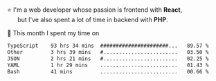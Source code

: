 ⭐ I'm a web developer whose passion is frontend with <b>React</b>,<br/>
&nbsp; &nbsp; &nbsp; but I've also spent a lot of time in backend with <b>PHP</b>.

📅 This month I spent my time on

<!--START_SECTION:waka-->

```txt
TypeScript    93 hrs 34 mins  ######################...   89.57 %
Other         3 hrs 39 mins   #........................   03.50 %
JSON          2 hrs 21 mins   #........................   02.25 %
YAML          1 hr 29 mins    .........................   01.43 %
Bash          41 mins         .........................   00.66 %
```

<!--END_SECTION:waka-->
